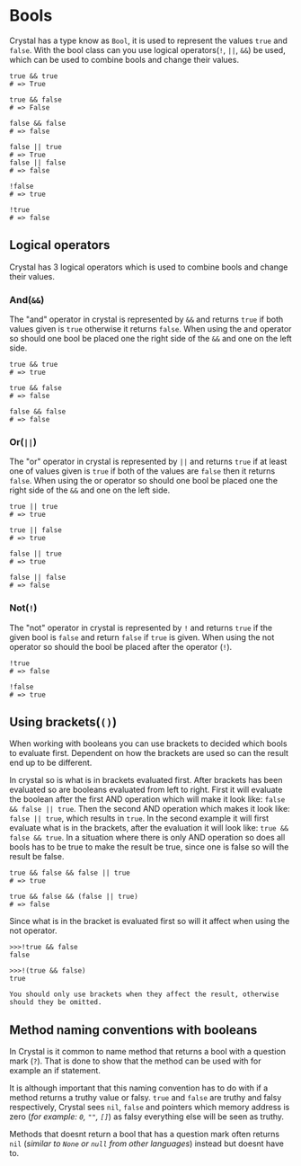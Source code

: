 # Bools

Crystal has a type know as `Bool`, it is used to represent the values `true` and `false`.
With the bool class can you use logical operators(`!`, `||`, `&&`) be used, which can be used to combine bools and change their values.

```crystal
true && true
# => True

true && false
# => False

false && false
# => false

false || true
# => True
false || false
# => false

!false
# => true

!true
# => false
```

## Logical operators

Crystal has 3 logical operators which is used to combine bools and change their values.

### And(`&&`)

The "and" operator in crystal is represented by `&&` and returns `true` if both values given is `true` otherwise it returns `false`.
When using the and operator so should one bool be placed one the right side of the `&&` and one on the left side.

```crystal
true && true
# => true

true && false
# => false

false && false
# => false
```

### Or(`||`)

The "or" operator in crystal is represented by `||` and returns `true` if at least one of values given is `true` if both of the values are `false` then it returns `false`.
When using the or operator so should one bool be placed one the right side of the `&&` and one on the left side.

```crystal
true || true
# => true

true || false
# => true

false || true
# => true

false || false
# => false
```

### Not(`!`)

The "not" operator in crystal is represented by `!` and returns `true` if the given bool is `false` and return `false` if `true` is given.
When using the not operator so should the bool be placed after the operator (`!`).

```crystal
!true
# => false

!false
# => true
```

## Using brackets(`()`)

When working with booleans you can use brackets to decided which bools to evaluate first.
Dependent on how the brackets are used so can the result end up to be different.

In crystal so is what is in brackets evaluated first.
After brackets has been evaluated so are booleans evaluated from left to right.
First it will evaluate the boolean after the first AND operation which will make it look like: `false && false || true`.
Then the second AND operation which makes it look like: `false || true`, which results in `true`.
In the second example it will first evaluate what is in the brackets, after the evaluation it will look like: `true && false && true`.
In a situation where there is only AND operation so does all bools has to be true to make the result be true, since one is false so will the result be false.

```crystal
true && false && false || true
# => true

true && false && (false || true)
# => false
```

Since what is in the bracket is evaluated first so will it affect when using the not operator.

```crystal
>>>!true && false
false

>>>!(true && false)
true
```

```exercism/caution
You should only use brackets when they affect the result, otherwise should they be omitted.
```

## Method naming conventions with booleans

In Crystal is it common to name method that returns a bool with a question mark (`?`).
That is done to show that the method can be used with for example an if statement.

It is although important that this naming convention has to do with if a method returns a truthy value or falsy.
`true` and `false` are truthy and falsy respectively, Crystal sees `nil`, `false` and pointers which memory address is zero (_for example: `0`, `""`, `[]`_) as falsy everything else will be seen as truthy.

Methods that doesnt return a bool that has a question mark often returns `nil` (_similar to `None` or `null` from other languages_) instead but doesnt have to.
